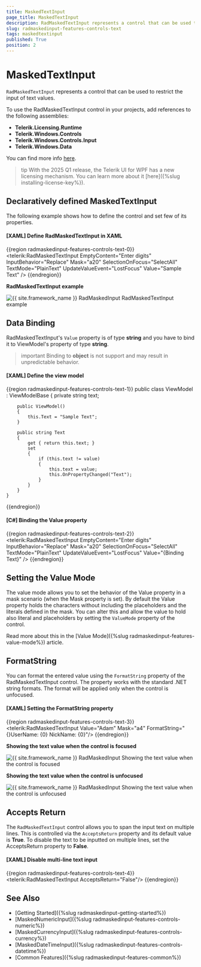 ```yaml
---
title: MaskedTextInput
page_title: MaskedTextInput
description: RadMaskedTextInput represents a control that can be used to restrict the input of text values.
slug: radmaskedinput-features-controls-text
tags: maskedtextinput
published: True
position: 2
---
```


# MaskedTextInput

`RadMaskedTextInput` represents a control that can be used to restrict the input of text values.

To use the RadMaskedTextInput control in your projects, add references to the following assemblies:

* __Telerik.Licensing.Runtime__
* __Telerik.Windows.Controls__
* __Telerik.Windows.Controls.Input__
* __Telerik.Windows.Data__  

You can find more info [here](http://www.telerik.com/help/wpf/installation-installing-controls-dependencies-wpf.html).

>tip With the 2025 Q1 release, the Telerik UI for WPF has a new licensing mechanism. You can learn more about it [here]({%slug installing-license-key%}).

## Declaratively defined MaskedTextInput

The following example shows how to define the control and set few of its properties.

#### __[XAML] Define RadMaskedTextInput in XAML__
{{region radmaskedinput-features-controls-text-0}}
	<telerik:RadMaskedTextInput EmptyContent="Enter digits"
	                            InputBehavior="Replace"
	                            Mask="a20"
	                            SelectionOnFocus="SelectAll"
	                            TextMode="PlainText"
	                            UpdateValueEvent="LostFocus"
	                            Value="Sample Text" />
{{endregion}}

__RadMaskedTextInput example__

![{{ site.framework_name }} RadMaskedInput RadMaskedTextInput example](images/radmaskedinput_textinput_default.png)

## Data Binding

RadMaskedTextInput's `Value` property is of type __string__ and you have to bind it to ViewModel's property of type __string__. 

>important Binding to __object__ is not support and may result in unpredictable behavior.

#### __[XAML] Define the view model__
{{region radmaskedinput-features-controls-text-1}}
	public class ViewModel : ViewModelBase
    {
        private string text;

        public ViewModel()
        {
            this.Text = "Sample Text";
        }

        public string Text
        {
            get { return this.text; }
            set
            {
                if (this.text != value)
                {
                    this.text = value;
                    this.OnPropertyChanged("Text");
                }
            }
        }
    }
{{endregion}}

#### __[C#] Binding the Value property__
{{region radmaskedinput-features-controls-text-2}}
	<telerik:RadMaskedTextInput EmptyContent="Enter digits"
	                            InputBehavior="Replace"
	                            Mask="a20"
	                            SelectionOnFocus="SelectAll"
	                            TextMode="PlainText"
	                            UpdateValueEvent="LostFocus"
	                            Value="{Binding Text}" />
{{endregion}}

## Setting the Value Mode

The value mode allows you to set the behavior of the Value property in a mask scenario (when the Mask property is set). By default the Value property holds the characters without including the placeholders and the literals defined in the mask. You can alter this and allow the value to hold also literal and placeholders by setting the `ValueMode` property of the control.

Read more about this in the [Value Mode]({%slug radmaskedinput-features-value-mode%}) article.

## FormatString

You can format the entered value using the `FormatString` property of the RadMaskedTextInput control. The property works with the standard .NET string formats. The format will be applied only when the control is unfocused.

#### __[XAML] Setting the FormatString property__
{{region radmaskedinput-features-controls-text-3}}
	<telerik:RadMaskedTextInput Value="Adam"
								Mask="a4" 
	                            FormatString="{}UserName: {0} NickName: {0}"/>
{{endregion}}

__Showing the text value when the control is focused__

![{{ site.framework_name }} RadMaskedInput Showing the text value when the control is focused](images/radmaskedinput_textinput_format_string_focused.png)

__Showing the text value when the control is unfocused__

![{{ site.framework_name }} RadMaskedInput Showing the text value when the control is unfocused](images/radmaskedinput_textinput_format_string.png)

## Accepts Return

The `RadMaskedTextInput` control allows you to span the input text on multiple lines. This is controlled via the `AcceptsReturn` property and its default value is __True__. To disable the text to be inputted on multiple lines, set the AcceptsReturn property to __False__.

#### __[XAML] Disable multi-line text input__
{{region radmaskedinput-features-controls-text-4}}
    <telerik:RadMaskedTextInput AcceptsReturn="False"/>
{{endregion}}

## See Also
 * [Getting Started]({%slug radmaskedinput-getting-started%})
 * [MaskedNumericInput]({%slug radmaskedinput-features-controls-numeric%})
 * [MaskedCurrencyInput]({%slug radmaskedinput-features-controls-currency%})
 * [MaskedDateTimeInput]({%slug radmaskedinput-features-controls-datetime%})
 * [Common Features]({%slug radmaskedinput-features-common%})
